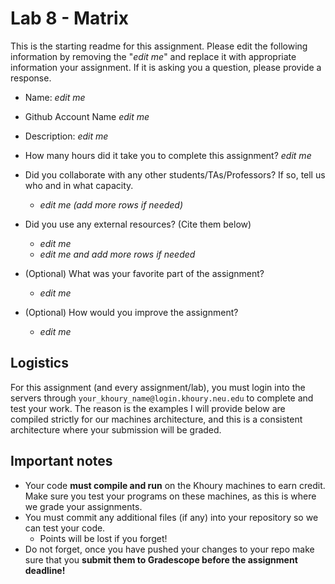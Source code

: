 # Lab 8 - Matrix

This is the starting readme for this assignment. Please edit the following information by removing the "_edit me_" and replace it with appropriate information your assignment. If it is asking you a question, please provide a response.

- Name: _edit me_
- Github Account Name _edit me_
- Description: _edit me_

- How many hours did it take you to complete this assignment? _edit me_

- Did you collaborate with any other students/TAs/Professors? If so, tell us who and in what capacity.

  - _edit me (add more rows if needed)_

- Did you use any external resources? (Cite them below)

  - _edit me_
  - _edit me and add more rows if needed_

- (Optional) What was your favorite part of the assignment?

  - _edit me_

- (Optional) How would you improve the assignment?
  - _edit me_

## Logistics

For this assignment (and every assignment/lab), you must login into the servers through `your_khoury_name@login.khoury.neu.edu` to complete and test your work. The reason is the examples I will provide below are compiled strictly for our machines architecture, and this is a consistent architecture where your submission will be graded.

## Important notes

- Your code **must compile and run** on the Khoury machines to earn credit. Make sure you test your programs on these machines, as this is where we grade your assignments.
- You must commit any additional files (if any) into your repository so we can test your code.
  - Points will be lost if you forget!
- Do not forget, once you have pushed your changes to your repo make sure that you **submit them to Gradescope before the assignment deadline!**
